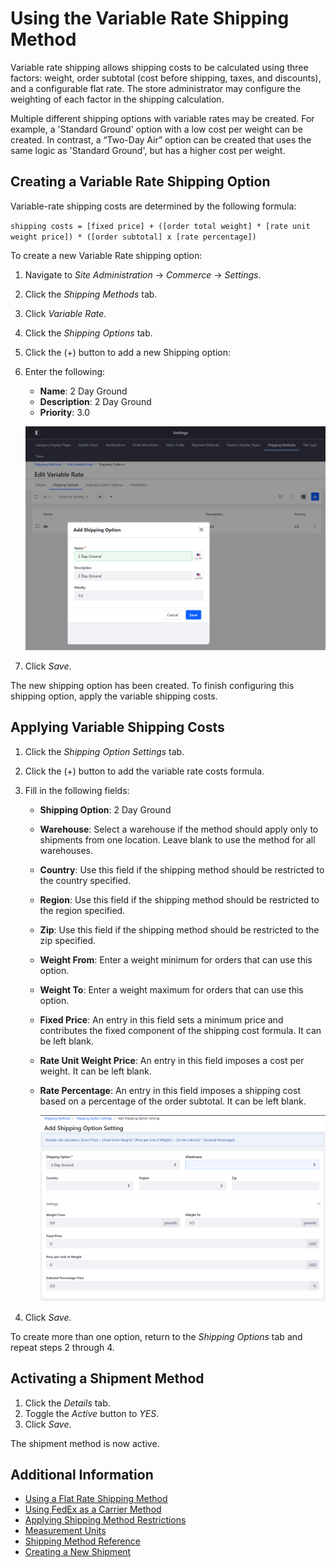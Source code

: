 # Using the Variable Rate Shipping Method

Variable rate shipping allows shipping costs to be calculated using three factors: weight, order subtotal (cost before shipping, taxes, and discounts), and a configurable flat rate. The store administrator may configure the weighting of each factor in the shipping calculation.

Multiple different shipping options with variable rates may be created. For example, a 'Standard Ground' option with a low cost per weight can be created. In contrast, a “Two-Day Air” option can be created that uses the same logic as 'Standard Ground', but has a higher cost per weight.

## Creating a Variable Rate Shipping Option

Variable-rate shipping costs are determined by the following formula:

`shipping costs = [fixed price] + ([order total weight] * [rate unit weight price]) * ([order subtotal] x [rate percentage])`

To create a new Variable Rate shipping option:

1. Navigate to _Site Administration_ → _Commerce_ → _Settings_.
1. Click the _Shipping Methods_ tab.
1. Click _Variable Rate_.
1. Click the _Shipping Options_ tab.
1. Click the (+) button to add a new Shipping option:
1. Enter the following:
    * **Name**: 2 Day Ground
    * **Description**: 2 Day Ground
    * **Priority**: 3.0

    ![New 2 Day Ground Shipping Option](./images/01.png)

1. Click _Save_.

The new shipping option has been created. To finish configuring this shipping option, apply the variable shipping costs.

## Applying Variable Shipping Costs

1. Click the _Shipping Option Settings_ tab.
1. Click the (+) button to add the variable rate costs formula.
1. Fill in the following fields:

    * **Shipping Option**: 2 Day Ground
    * **Warehouse**: Select a warehouse if the method should apply only to shipments from one location. Leave blank to use the method for all warehouses.
    * **Country**: Use this field if the shipping method should be restricted to the country specified.
    * **Region**: Use this field if the shipping method should be restricted to the region specified.
    * **Zip**: Use this field if the shipping method should be restricted to the zip specified.
    * **Weight From**: Enter a weight minimum for orders that can use this option.
    * **Weight To**: Enter a weight maximum for orders that can use this option.
    * **Fixed Price**: An entry in this field sets a minimum price and contributes the fixed component of the shipping cost formula. It can be left blank.
    * **Rate Unit Weight Price**: An entry in this field imposes a cost per weight. It can be left blank.
    * **Rate Percentage**: An entry in this field imposes a shipping cost based on a percentage of the order subtotal. It can be left blank.

      ![2 Day Ground Settings](./images/02.png)

1. Click _Save_.

To create more than one option, return to the _Shipping Options_ tab and repeat steps 2 through 4.

## Activating a Shipment Method

1. Click the _Details_ tab.
1. Toggle the _Active_ button to _YES_.
1. Click _Save_.

The shipment method is now active.

## Additional Information

* [Using a Flat Rate Shipping Method](../using-the-flat-rate-shipping-method/README.md)
* [Using FedEx as a Carrier Method](../using-fedex-as-a-carrier-method/README.md)
* [Applying Shipping Method Restrictions](../applying-shipping-method-restrictions/README.md)
* [Measurement Units](../measurement-units/README.md)
* [Shipping Method Reference](../shipping-method-reference/README.md)
* [Creating a New Shipment](../../order-management/managing-shipments/creating-a-shipment/README.md)
